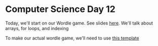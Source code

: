 # Computer Science Day 12

<link href="index.css" rel="stylesheet">

Today, we'll start on our Wordle game. See slides [here](../presentation-pdfs/day12.pdf). We'll talk about arrays, for loops, and indexing

To make our actual wordle game, we'll need to use [this template](https://replit.com/@mrschmidt/Wordle-Template#main.swift)